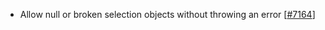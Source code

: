 - Allow null or broken selection objects without throwing an error [[#7164](https://github.com/plotly/plotly.js/pull/7164)]
